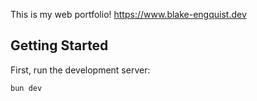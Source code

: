 This is my web portfolio! https://www.blake-engquist.dev

## Getting Started

First, run the development server:

```bash
bun dev
```
